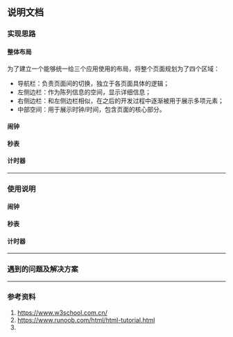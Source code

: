 ## 说明文档  
### 实现思路   
#### 整体布局  
为了建立一个能够统一给三个应用使用的布局，将整个页面规划为了四个区域：  
* 导航栏：负责页面间的切换，独立于各页面具体的逻辑；  
* 左侧边栏：作为陈列信息的空间，显示详细信息；
* 右侧边栏：和左侧边栏相似，在之后的开发过程中逐渐被用于展示多项元素；
* 中部空间：用于展示时钟/时间，包含页面的核心部分。  


#### 闹钟  
#### 秒表  
#### 计时器  
***  
### 使用说明  
#### 闹钟  
#### 秒表  
#### 计时器  
***  
### 遇到的问题及解决方案  

***  
### 参考资料   
1. https://www.w3school.com.cn/  
2. https://www.runoob.com/html/html-tutorial.html   
3. 